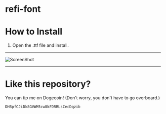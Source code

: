 refi-font
==========

# How to Install
1. Open the .ttf file and install.
 
----------

![ScreenShot](http://i.imgur.com/wH5Yvn9.png)

----------

# Like this repository?
You can tip me on Dogecoin! (Don't worry, you don't have to go overboard.)
```
DHBpfCJiDk8GVWM5cw8kFDRRLsCecDqzib
```
